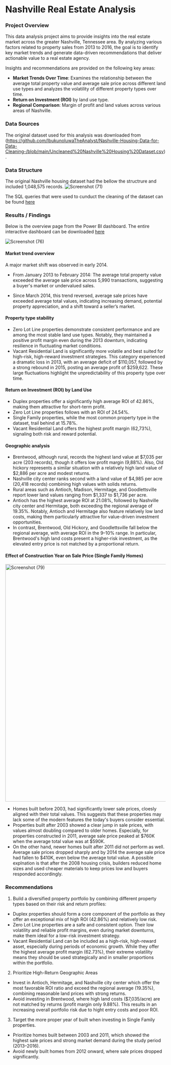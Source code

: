 # Nashville Real Estate Analysis

### Project Overview 
This data analysis project aims to provide insights into the real estate market across the greater Nashville, Tennessee area. By analyzing various factors related to property sales from 2013 to 2016, the goal is to identify key market trends and generate data-driven recommendations that deliver actionable value to a real estate agency.

Insights and recommendations are provided on the following key areas:
- **Market Trends Over Time**: Examines the relationship between the average total property value and average sale price across different land use types and analyzes the volatility of different property types over time.
- **Return on Investment (ROI)** by land use type.
- **Regional Comparison**: Margin of profit and land values across various areas of Nashville.

### Data Sources
The original dataset used for this analysis was downloaded from (https://github.com/IbukunoluwaTheAnalyst/Nashville-Housing-Data-for-Data-Cleaning-/blob/main/Uncleaned%20Nashville%20Housing%20Dataset.csv).

### Data Structure

The original Nashville housing dataset had the bellow the structrure and included 1,048,575 records.
![Screenshot (71)](https://github.com/user-attachments/assets/6ee86f32-b7b3-4633-98fb-ea36678f92bb)


The SQL queries that were used to cunduct the cleaning of the dataset can be found [here](https://github.com/panoslamp/Data_analytics_project/blob/main/nashville%20housing%20cleaning.sql)

### Results / Findings
Below is the overview page from the Power BI dashboard. The entire interactive dashboard can be downloaded [here](https://github.com/panoslamp/Data_analytics_project/blob/main/Nashville%20Real%20Estate%20Dashboard.pbix)

![Screenshot (76)](https://github.com/user-attachments/assets/8d78d0c9-03f0-45b0-b961-42beb09700ef)
#### Market trend overview

A major market shift was observed in early 2014.

- From January 2013 to February 2014: The average total property value exceeded the average sale price across 5,990 transactions, suggesting a buyer's market or undervalued sales.

- Since March 2014, this trend reversed, average sale prices have exceeded average total values, indicating increasing demand, potential property appreciation, and a shift toward a seller’s market.

#### Property type stability
- Zero Lot Line properties demonstrate consistent performance and are among the most stable land use types. Notably, they maintained a positive profit margin even during the 2013 downturn, indicating resilience in fluctuating market conditions.
- Vacant Residential Land is significantly more volatile and best suited for high-risk, high-reward investment strategies. This category experienced a dramatic loss in 2013, with an average deficit of $110,057, followed by a strong rebound in 2015, posting an average profit of $259,622. These large fluctuations highlight the unpredictability of this property type over time.


#### Return on Investment (ROI) by Land Use

- Duplex properties offer a significantly high average ROI of 42.86%, making them attractive for short-term profit.
- Zero Lot Line properties follows with an ROI of 24.54%.
- Single Family properties, while the most common property type in the dataset, trail behind at 15.78%.
- Vacant Residential Land offers the highest profit margin (62,73%), signaling both risk and reward potential.

#### Geographic analysis
- Brentwood, although rural, records the highest land value at $7,035 per acre (203 records), though it offers low profit margin (9,88%). Also, Old hickory represents a similar situation with a relatively high land value of $2,886 per acre and modest returns.
- Nashville city center ranks second with a land value of $4,985 per acre (20,418 records) combining high values with solids returns.
- Rural areas such as Antioch, Madison, Hermitage, and Goodlettsville report lower land values ranging from $1,337 to $1,736 per acre.
- Antioch has the highest average ROI at 21.08%, followed by Nashville city center and Hermitage, both exceeding the regional average of 19.35%. Notably, Antioch and Hermitage also feature relatively low land costs, making them particularly attractive for value-driven investment opportunities.
- In contrast, Brentwood, Old Hickory, and Goodlettsville fall below the regional average, with average ROI in the 9–10% range. In particular, Brentwood's high land costs present a higher-risk investment, as the elevated entry price is not matched by a proportional return.

#### Effect of Construction Year on Sale Price (Single Family Homes)
<img width="1321" height="743" alt="Screenshot (79)" src="https://github.com/user-attachments/assets/7c468638-7c71-4dcd-85ee-d11a06c71a7c" />

- Homes built before 2003, had significantly lower sale prices, cloesly aligned with their total values. This suggests that these properties may lack some of the modern features the today's buyers consider essential.
- Properties built after 2003 showed a clear jump in sale prices, with values almost doubling compared to older homes. Especially, for properties constructed in 2011, average sale price peaked at $760K when the average total value was at $590K.
- On the other hand, newer homes built after 2011 did not perform as well. Average sale prices dropped sharply and by 2014 the average sale price had fallen to $410K, even below the average total value. A possible explnation is that after the 2008 housing crisis, builders reduced home sizes and used cheaper materials to keep prices low and buyers responded accordingly.




### Recommendations
1. Build a diversified property portfolio by combining different property types based on their risk and return profiles:
- Duplex properties should form a core component of the portfolio as they offer an exceptional mix of high ROI (42.86%) and relatively low risk.
- Zero Lot Line properties are a safe and consistent option. Their low volatility and reliable profit margins, even during market downturns, make them ideal for a low-risk investment strategy.
- Vacant Residential Land can be included as a high-risk, high-reward asset, especially during periods of economic growth. While they offer the highest average profit margin (62.73%), their extreme volatility  means they should be used strategically and in smaller proportions within the portfolio.

2. Prioritize High-Return Geographic Areas
- Invest in Antioch, Hermitage, and Nashville city center which offer the most favorable ROI ratio and exceed the regional average (19.35%), combining reasonable land prices with strong returns.
- Avoid investing in Brentwood, where high land costs ($7,035/acre) are not matched by returns (profit margin only 9.88%). This results in an increasing overall portfolio risk due to hight entry costs and poor ROI.

3. Target the more proper year of built when investing in Single Family properties.
- Prioritize homes built between 2003 and 2011, which showed the highest sale prices and strong market demand during the study period (2013–2016).
- Avoid newly built homes from 2012 onward, where sale prices dropped significantly.





